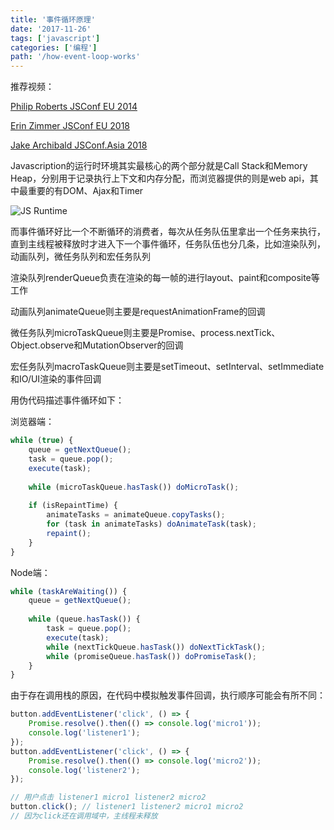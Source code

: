 ```yaml
---
title: '事件循环原理'
date: '2017-11-26'
tags: ['javascript']
categories: ['编程']
path: '/how-event-loop-works'
---
```


推荐视频：

[Philip Roberts  JSConf EU 2014](https://www.youtube.com/watch?v=8aGhZQkoFbQ)

[Erin Zimmer JSConf EU 2018]( https://www.youtube.com/watch?v=u1kqx6AenYw)

[Jake Archibald JSConf.Asia 2018](https://www.youtube.com/watch?v=cCOL7MC4Pl0)

Javascription的运行时环境其实最核心的两个部分就是Call Stack和Memory Heap，分别用于记录执行上下文和内存分配，而浏览器提供的则是web api，其中最重要的有DOM、Ajax和Timer

![JS Runtime](/Users/maxingcong/Code/blog/src/pages/images/js-runtime.png)

而事件循环好比一个不断循环的消费者，每次从任务队伍里拿出一个任务来执行，直到主线程被释放时才进入下一个事件循环，任务队伍也分几条，比如渲染队列，动画队列，微任务队列和宏任务队列

渲染队列renderQueue负责在渲染的每一帧的进行layout、paint和composite等工作

动画队列animateQueue则主要是requestAnimationFrame的回调

微任务队列microTaskQueue则主要是Promise、process.nextTick、Object.observe和MutationObserver的回调

宏任务队列macroTaskQueue则主要是setTimeout、setInterval、setImmediate和IO/UI渲染的事件回调

用伪代码描述事件循环如下：

浏览器端：

```javascript
while (true) {
    queue = getNextQueue();
    task = queue.pop();
    execute(task);
    
    while (microTaskQueue.hasTask()) doMicroTask();
    
    if (isRepaintTime) {
        animateTasks = animateQueue.copyTasks();
        for (task in animateTasks) doAnimateTask(task);
       	repaint();
    }
}
```

Node端：

```javascript
while (taskAreWaiting()) {
    queue = getNextQueue();
    
    while (queue.hasTask()) {
        task = queue.pop();
        execute(task);
        while (nextTickQueue.hasTask()) doNextTickTask();
        while (promiseQueue.hasTask()) doPromiseTask();
    }
}
```

由于存在调用栈的原因，在代码中模拟触发事件回调，执行顺序可能会有所不同：

```javascript
button.addEventListener('click', () => {
    Promise.resolve().then(() => console.log('micro1'));
    console.log('listener1');
});
button.addEventListener('click', () => {
    Promise.resolve().then(() => console.log('micro2'));
    console.log('listener2');
});

// 用户点击 listener1 micro1 listener2 micro2
button.click(); // listener1 listener2 micro1 micro2
// 因为click还在调用域中，主线程未释放
```

